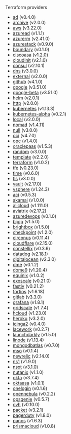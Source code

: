 Terraform providers

- [ad](/ad/ad.md) (v0.4.0)
- [archive](/archive/archive.md) (v2.0.0)
- [aws](/aws/aws.md) (v3.22.0)
- [azuread](/azuread/azuread.md) (v1.1.1)
- [azurerm](/azurerm/azurerm.md) (v2.41.0)
- [azurestack](/azurestack/azurestack.md) (v0.9.0)
- [boundary](/boundary/boundary.md) (v0.1.0)
- [ciscoasa](/ciscoasa/ciscoasa.md) (v1.2.0)
- [cloudinit](/cloudinit/cloudinit.md) (v2.1.0)
- [consul](/consul/consul.md) (v2.10.1)
- [dns](/dns/dns.md) (v3.0.0)
- [external](/external/external.md) (v2.0.0)
- [github](/github/github.md) (v4.1.0)
- [google](/google/google.md) (v3.51.0)
- [google-beta](/google-beta/google-beta.md) (v3.51.0)
- [helm](/helm/helm.md) (v2.0.1)
- [http](/http/http.md) (v2.0.0)
- [kubernetes](/kubernetes/kubernetes.md) (v1.13.3)
- [kubernetes-alpha](/kubernetes-alpha/kubernetes-alpha.md) (v0.2.1)
- [local](/local/local.md) (v2.0.0)
- [nomad](/nomad/nomad.md) (v1.4.11)
- [null](/null/null.md) (v3.0.0)
- [oci](/oci/oci.md) (v4.7.0)
- [opc](/opc/opc.md) (v1.4.0)
- [oraclepaas](/oraclepaas/oraclepaas.md) (v1.5.3)
- [random](/random/random.md) (v3.0.0)
- [template](/template/template.md) (v2.2.0)
- [terraform](/terraform/terraform.md) (v1.0.2)
- [tfe](/tfe/tfe.md) (v0.23.0)
- [time](/time/time.md) (v0.6.0)
- [tls](/tls/tls.md) (v3.0.0)
- [vault](/vault/vault.md) (v2.17.0)
- [vsphere](/vsphere/vsphere.md) (v1.24.3)
- [aci](/aci/aci.md) (v0.5.3)
- [akamai](/akamai/akamai.md) (v1.0.0)
- [alicloud](/alicloud/alicloud.md) (v1.111.0)
- [aviatrix](/aviatrix/aviatrix.md) (v2.17.2)
- [azuredevops](/azuredevops/azuredevops.md) (v0.1.0)
- [bigip](/bigip/bigip.md) (v1.5.0)
- [brightbox](/brightbox/brightbox.md) (v1.5.0)
- [checkpoint](/checkpoint/checkpoint.md) (v1.2.0)
- [circonus](/circonus/circonus.md) (v0.11.4)
- [cloudflare](/cloudflare/cloudflare.md) (v2.15.0)
- [constellix](/constellix/constellix.md) (v0.3.6)
- [datadog](/datadog/datadog.md) (v2.18.1)
- [digitalocean](/digitalocean/digitalocean.md) (v2.3.0)
- [dme](/dme/dme.md) (v0.1.2)
- [dome9](/dome9/dome9.md) (v1.20.4)
- [equinix](/equinix/equinix.md) (v1.0.2)
- [exoscale](/exoscale/exoscale.md) (v0.21.0)
- [fastly](/fastly/fastly.md) (v0.21.2)
- [fortios](/fortios/fortios.md) (v1.6.18)
- [gitlab](/gitlab/gitlab.md) (v3.3.0)
- [grafana](/grafana/grafana.md) (v1.8.1)
- [gridscale](/gridscale/gridscale.md) (v1.7.4)
- [hcloud](/hcloud/hcloud.md) (v1.23.0)
- [heroku](/heroku/heroku.md) (v3.2.0)
- [icinga2](/icinga2/icinga2.md) (v0.4.0)
- [lacework](/lacework/lacework.md) (v0.2.7)
- [launchdarkly](/launchdarkly/launchdarkly.md) (v1.5.0)
- [linode](/linode/linode.md) (v1.13.4)
- [mongodbatlas](/mongodbatlas/mongodbatlas.md) (v0.7.0)
- [mso](/mso/mso.md) (v0.1.4)
- [newrelic](/newrelic/newrelic.md) (v2.14.0)
- [ns1](/ns1/ns1.md) (v1.9.0)
- [nsxt](/nsxt/nsxt.md) (v3.1.0)
- [nutanix](/nutanix/nutanix.md) (v1.1.0)
- [okta](/okta/okta.md) (v3.7.4)
- [oktaasa](/oktaasa/oktaasa.md) (v1.0.1)
- [onelogin](/onelogin/onelogin.md) (v0.1.6)
- [opennebula](/opennebula/opennebula.md) (v0.2.2)
- [opsgenie](/opsgenie/opsgenie.md) (v0.5.7)
- [ovh](/ovh/ovh.md) (v0.10.0)
- [packet](/packet/packet.md) (v3.2.1)
- [pagerduty](/pagerduty/pagerduty.md) (v1.8.0)
- [panos](/panos/panos.md) (v1.6.3)
- [prismacloud](/prismacloud/prismacloud.md) (v1.0.8)

